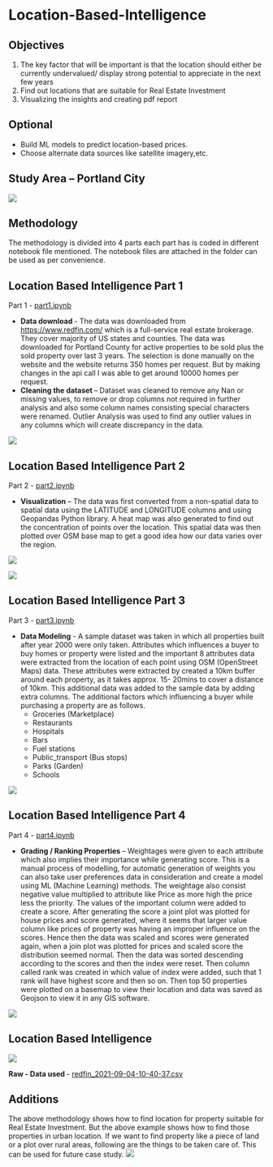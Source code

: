 # Location-Based-Intelligence

## Objectives
1. The key factor that will be important is that the location should either be currently undervalued/ display strong potential to appreciate in the next 
few years
2. Find out locations that are suitable for Real Estate Investment
3. Visualizing the insights and creating pdf report
## Optional
- Build ML models to predict location-based prices.
- Choose alternate data sources like satellite imagery,etc.

## Study Area – Portland City
<img src="images/StudyArea.png"></img>

## Methodology
The methodology is divided into 4 parts each part has is coded in different notebook file mentioned. The notebook files are attached in the folder can be
used as per convenience.

## Location Based Intelligence Part 1
Part 1 - [part1.ipynb](https://github.com/Dimplejain23/Location-Based-Intelligence/blob/main/part1.ipynb) 

- <b> Data download </b>- The data was downloaded from https://www.redfin.com/ which is a full-service real estate brokerage. They cover majority of US 
states and counties. The data was downloaded for Portland County for active properties to be sold plus the sold property over last 3 years. The selection 
is done manually on the website and the website returns 350 homes per request. But by making changes in the api call I was able to get around 10000 homes
per request.
- <b> Cleaning the dataset </b>– Dataset was cleaned to remove any Nan or missing values, to remove or drop columns not required in further analysis and 
also some column names consisting special characters were renamed. Outlier Analysis was used to find any outlier values in any columns which will create 
discrepancy in the data.

<img src="images/NumericalData.png"></img>

## Location Based Intelligence Part 2
Part 2 - [part2.ipynb](https://github.com/Dimplejain23/Location-Based-Intelligence/blob/main/part2.ipynb)

- <b>Visualization</b> – The data was first converted from a non-spatial data to spatial data using the LATITUDE and LONGITUDE columns and using Geopandas 
Python library. A heat map was also generated to find out the concentration of points over the location. This spatial data was then plotted over OSM base 
map to  get a good idea how our data varies over the region.

<img src="images/HeatMap.png"></img>

<img src="images/PropertyPlot.png"></img>

## Location Based Intelligence Part 3
Part 3 - [part3.ipynb](https://github.com/Dimplejain23/Location-Based-Intelligence/blob/main/part3.ipynb)

- <b>Data Modeling</b> - A sample dataset was taken in which all properties built after year 2000 were only taken. Attributes which influences a buyer to 
buy homes or property were listed and the important 8 attributes data were extracted from the location of each point using OSM (OpenStreet Maps) data. 
These attributes were extracted by created a 10km buffer around each property, as it takes approx. 15- 20mins to cover a distance of 10km. This additional 
data  was added to the sample data by adding extra columns. The additional factors which influencing a buyer while purchasing a property are as follows.
  - Groceries (Marketplace)
  - Restaurants
  - Hospitals
  - Bars
  - Fuel stations
  - Public_transport (Bus stops)
  - Parks (Garden)
  - Schools
  
<img src="images/Amenities.png"></img>

## Location Based Intelligence Part 4
Part 4 - [part4.ipynb](https://github.com/Dimplejain23/Location-Based-Intelligence/blob/main/part4.ipynb)

- <b> Grading / Ranking Properties </b> – Weightages were given to each attribute which also implies their importance while generating score. This is a 
manual process of modelling, for automatic generation of weights you can also take user preferences data in consideration and create a model using ML 
(Machine Learning) methods. The weightage also consist negative value multiplied to attribute like Price as more high the price less the priority. The 
values of the important column were added to create a score. After generating the score a joint plot was plotted for house prices and score generated, 
where it seems that larger value column like prices of property was having an improper influence on the scores. Hence then the data was scaled and scores 
were generated again, when a join plot was plotted for prices and scaled score the distribution seemed normal. Then the data was sorted descending 
according to the scores and then the index were reset. Then column called rank was created in which value of index were added, such that 1 rank will have 
highest score and then so on. Then top 50 properties were plotted on a basemap to view their location and data was saved as Geojson to view it in any GIS 
software.

<img src="images/JointPlot.png"></img>

## Location Based Intelligence
<img src="images/HouseProperty.png"></img>

<b> Raw - Data used </b>- [redfin_2021-09-04-10-40-37.csv](https://github.com/Dimplejain23/Location-Based-Intelligence/blob/main/content/redfin_2021-09-04-10-40-37.csv)

## Additions
The above methodology shows how to find location for property suitable for Real Estate Investment. But the above example shows how to find those properties 
in urban location. If we want to find property like a piece of land or a plot over rural areas, following are the things to be taken care of. This can be 
used for future case study.
<img src="images/Additions.png"></img>
